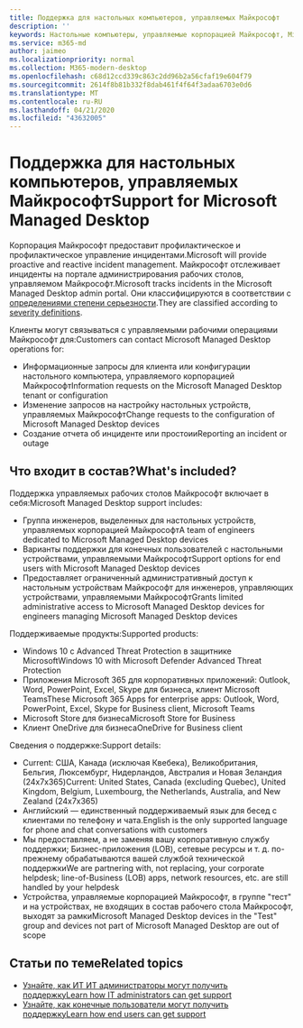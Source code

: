 ```yaml
---
title: Поддержка для настольных компьютеров, управляемых Майкрософт
description: ''
keywords: Настольные компьютеры, управляемые корпорацией Майкрософт, Microsoft 365, служба, документация
ms.service: m365-md
author: jaimeo
ms.localizationpriority: normal
ms.collection: M365-modern-desktop
ms.openlocfilehash: c68d12ccd339c863c2dd96b2a56cfaf19e604f79
ms.sourcegitcommit: 2614f8b81b332f8dab461f4f64f3adaa6703e0d6
ms.translationtype: MT
ms.contentlocale: ru-RU
ms.lasthandoff: 04/21/2020
ms.locfileid: "43632005"
---
```

# <a name="support-for-microsoft-managed-desktop"></a><span data-ttu-id="c859a-103">Поддержка для настольных компьютеров, управляемых Майкрософт</span><span class="sxs-lookup"><span data-stu-id="c859a-103">Support for Microsoft Managed Desktop</span></span>

<span data-ttu-id="c859a-104">Корпорация Майкрософт предоставит профилактическое и профилактическое управление инцидентами.</span><span class="sxs-lookup"><span data-stu-id="c859a-104">Microsoft will provide proactive and reactive incident management.</span></span> <span data-ttu-id="c859a-105">Майкрософт отслеживает инциденты на портале администрирования рабочих столов, управляемом Майкрософт.</span><span class="sxs-lookup"><span data-stu-id="c859a-105">Microsoft tracks incidents in the Microsoft Managed Desktop admin portal.</span></span> <span data-ttu-id="c859a-106">Они классифицируются в соответствии с [определениями степени серьезности](../working-with-managed-desktop/admin-support.md#sev).</span><span class="sxs-lookup"><span data-stu-id="c859a-106">They are classified according to [severity definitions](../working-with-managed-desktop/admin-support.md#sev).</span></span>

<span data-ttu-id="c859a-107">Клиенты могут связываться с управляемыми рабочими операциями Майкрософт для:</span><span class="sxs-lookup"><span data-stu-id="c859a-107">Customers can contact Microsoft Managed Desktop operations for:</span></span>
- <span data-ttu-id="c859a-108">Информационные запросы для клиента или конфигурации настольного компьютера, управляемого корпорацией Майкрософт</span><span class="sxs-lookup"><span data-stu-id="c859a-108">Information requests on the Microsoft Managed Desktop tenant or configuration</span></span>
- <span data-ttu-id="c859a-109">Изменение запросов на настройку настольных устройств, управляемых Майкрософт</span><span class="sxs-lookup"><span data-stu-id="c859a-109">Change requests to the configuration of Microsoft Managed Desktop devices</span></span>
- <span data-ttu-id="c859a-110">Создание отчета об инциденте или простоии</span><span class="sxs-lookup"><span data-stu-id="c859a-110">Reporting an incident or outage</span></span>

## <a name="whats-included"></a><span data-ttu-id="c859a-111">Что входит в состав?</span><span class="sxs-lookup"><span data-stu-id="c859a-111">What's included?</span></span>

<span data-ttu-id="c859a-112">Поддержка управляемых рабочих столов Майкрософт включает в себя:</span><span class="sxs-lookup"><span data-stu-id="c859a-112">Microsoft Managed Desktop support includes:</span></span>

- <span data-ttu-id="c859a-113">Группа инженеров, выделенных для настольных устройств, управляемых корпорацией Майкрософт</span><span class="sxs-lookup"><span data-stu-id="c859a-113">A team of engineers dedicated to Microsoft Managed Desktop devices</span></span>
- <span data-ttu-id="c859a-114">Варианты поддержки для конечных пользователей с настольными устройствами, управляемыми Майкрософт</span><span class="sxs-lookup"><span data-stu-id="c859a-114">Support options for end users with Microsoft Managed Desktop devices</span></span>
- <span data-ttu-id="c859a-115">Предоставляет ограниченный административный доступ к настольным устройствам Майкрософт для инженеров, управляющих устройствами, управляемыми Майкрософт</span><span class="sxs-lookup"><span data-stu-id="c859a-115">Grants limited administrative access to Microsoft Managed Desktop devices for engineers managing Microsoft Managed Desktop devices</span></span> 

<span data-ttu-id="c859a-116">Поддерживаемые продукты:</span><span class="sxs-lookup"><span data-stu-id="c859a-116">Supported products:</span></span>

- <span data-ttu-id="c859a-117">Windows 10 с Advanced Threat Protection в защитнике Microsoft</span><span class="sxs-lookup"><span data-stu-id="c859a-117">Windows 10 with Microsoft Defender Advanced Threat Protection</span></span> 
- <span data-ttu-id="c859a-118">Приложения Microsoft 365 для корпоративных приложений: Outlook, Word, PowerPoint, Excel, Skype для бизнеса, клиент Microsoft Teams</span><span class="sxs-lookup"><span data-stu-id="c859a-118">These Microsoft 365 Apps for enterprise apps: Outlook, Word, PowerPoint, Excel, Skype for Business client, Microsoft Teams</span></span> 
- <span data-ttu-id="c859a-119">Microsoft Store для бизнеса</span><span class="sxs-lookup"><span data-stu-id="c859a-119">Microsoft Store for Business</span></span> 
- <span data-ttu-id="c859a-120">Клиент OneDrive для бизнеса</span><span class="sxs-lookup"><span data-stu-id="c859a-120">OneDrive for Business client</span></span> 

<span data-ttu-id="c859a-121">Сведения о поддержке:</span><span class="sxs-lookup"><span data-stu-id="c859a-121">Support details:</span></span>

- <span data-ttu-id="c859a-122">Current: США, Канада (исключая Квебека), Великобритания, Бельгия, Люксембург, Нидерландов, Австралия и Новая Зеландия (24x7x365)</span><span class="sxs-lookup"><span data-stu-id="c859a-122">Current: United States, Canada (excluding Quebec), United Kingdom, Belgium, Luxembourg, the Netherlands, Australia, and New Zealand (24x7x365)</span></span> 
- <span data-ttu-id="c859a-123">Английский — единственный поддерживаемый язык для бесед с клиентами по телефону и чата.</span><span class="sxs-lookup"><span data-stu-id="c859a-123">English is the only supported language for phone and chat conversations with customers</span></span> 
- <span data-ttu-id="c859a-124">Мы предоставляем, а не заменяя вашу корпоративную службу поддержки; Бизнес-приложения (LOB), сетевые ресурсы и т. д. по-прежнему обрабатываются вашей службой технической поддержки</span><span class="sxs-lookup"><span data-stu-id="c859a-124">We are partnering with, not replacing, your corporate helpdesk; line-of-Business (LOB) apps, network resources, etc. are still handled by your helpdesk</span></span> 
- <span data-ttu-id="c859a-125">Устройства, управляемые корпорацией Майкрософт, в группе "тест" и на устройствах, не входящих в состав рабочего стола Майкрософт, выходят за рамки</span><span class="sxs-lookup"><span data-stu-id="c859a-125">Microsoft Managed Desktop devices in the "Test" group and devices not part of Microsoft Managed Desktop are out of scope</span></span> 


## <a name="related-topics"></a><span data-ttu-id="c859a-126">Статьи по теме</span><span class="sxs-lookup"><span data-stu-id="c859a-126">Related topics</span></span>

- [<span data-ttu-id="c859a-127">Узнайте, как ИТ ИТ администраторы могут получить поддержку</span><span class="sxs-lookup"><span data-stu-id="c859a-127">Learn how IT administrators can get support</span></span>](../working-with-managed-desktop/admin-support.md)
- [<span data-ttu-id="c859a-128">Узнайте, как конечные пользователи могут получить поддержку</span><span class="sxs-lookup"><span data-stu-id="c859a-128">Learn how end users can get support</span></span>](../working-with-managed-desktop/end-user-support.md)

